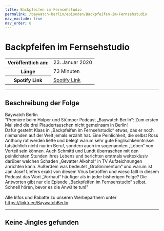 ```yaml
---
title: Backpfeifen im Fernsehstudio
permalink: /baywatch-berlin/episoden/Backpfeifen-im-Fernsehstudio
nav_exclude: true
nav_order: 8
---
```


# Backpfeifen im Fernsehstudio
<table class="resp-table dcf-table dcf-table-responsive dcf-table-bordered dcf-table-striped dcf-w-100%">
                    <tbody>
                        <tr>
                            <th scope="row">Veröffentlich am:</th>
                            <td data-label="Veröffentlich am:">23. Januar 2020</td>
                        </tr>
                        <tr>
                            <th scope="row">Länge </th>
                            <td data-label="Länge ">73 Minuten</td>
                        </tr><tr>
                                <th scope="row">Spotify Link</th>
                                <td data-label="Spotify Link"><a href="https://open.spotify.com/episode/4X4MXwiPZBOpiv3bnD3buW">Spotify Link</a></td>
                            </tr></tbody>
                </table>

***

## Beschreibung der Folge

<div>
Baywatch Berlin <br> "Premiere beim Holper und Stümper Podcast „Baywatch Berlin“: Zum ersten Mal sind die drei Plaudertauschen nicht gemeinsam in Berlin! <br> Dafür gesteht Klaas in „Backpfeifen im Fernsehstudio“ etwas, das er noch niemanden auf der Welt jemals erzählt hat. Eine Peinlichkeit, die selbst Ross Anthony rot werden ließe und belegt warum sehr gute Englischkenntnisse tatsächlich nicht nur im Beruf, sondern auch im sogenannten „Leben“ von Vorteil sein können. Auch Schmitti und Lundt überraschen mit den peinlichsten Stunden ihres Lebens und berichten erstmals weltexklusiv darüber welchen Schaden „Gevatter Alkohol“ in TV Aufzeichnungen anrichten kann. Außerdem was bedeutet „Großmimentum“ und warum ist Jan Josef Liefers exakt von diesem Virus betroffen und wieso fällt in diesem Podcast das Wort „Vorhaut“ häufiger als in jeder bisherigen Folge? Die Antworten gibt nur die Episode „Backpfeifen im Fernsehstudio“ selbst. Schnell hören, bevor es die Anwälte tun!" <br>  <br> Alle Infos und Rabatte zu unseren Werbepartnern unter <a href="https://linktr.ee/BaywatchBerlin">https://linktr.ee/BaywatchBerlin</a>  
</div>

***

## Keine Jingles gefunden